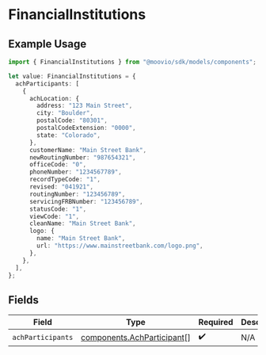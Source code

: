 # FinancialInstitutions

## Example Usage

```typescript
import { FinancialInstitutions } from "@moovio/sdk/models/components";

let value: FinancialInstitutions = {
  achParticipants: [
    {
      achLocation: {
        address: "123 Main Street",
        city: "Boulder",
        postalCode: "80301",
        postalCodeExtension: "0000",
        state: "Colorado",
      },
      customerName: "Main Street Bank",
      newRoutingNumber: "987654321",
      officeCode: "0",
      phoneNumber: "1234567789",
      recordTypeCode: "1",
      revised: "041921",
      routingNumber: "123456789",
      servicingFRBNumber: "123456789",
      statusCode: "1",
      viewCode: "1",
      cleanName: "Main Street Bank",
      logo: {
        name: "Main Street Bank",
        url: "https://www.mainstreetbank.com/logo.png",
      },
    },
  ],
};
```

## Fields

| Field                                                                    | Type                                                                     | Required                                                                 | Description                                                              |
| ------------------------------------------------------------------------ | ------------------------------------------------------------------------ | ------------------------------------------------------------------------ | ------------------------------------------------------------------------ |
| `achParticipants`                                                        | [components.AchParticipant](../../models/components/achparticipant.md)[] | :heavy_check_mark:                                                       | N/A                                                                      |